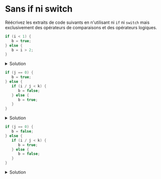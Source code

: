 # Sans if ni switch

Réécrivez les extraits de code suivants en n'utilisant ni `if` ni `switch` mais exclusivement des opérateurs de comparaisons et des opérateurs logiques.

~~~cpp
if (i < 1) {
   b = true;
} else {
   b = i > 2;
}
~~~

<details>
<summary>Solution</summary>

~~~cpp
b = (i < 1) or (i > 2);
~~~
</details>

~~~cpp
if (j == 0) {
   b = true;
} else {
   if (i / j < k) {
      b = false;
   } else {
      b = true;
   }
}
~~~

<details>
<summary>Solution</summary>

~~~cpp
b = (j == 0) or (i / j >= k);
~~~

</details>

~~~cpp
if (j == 0) {
   b = false;
} else {
   if (i / j < k) {
      b = true;
   } else {
      b = false;
   }
}
~~~

<details>
<summary>Solution</summary>

~~~cpp
b = (j != 0) and (i / j < k);
~~~

</details>
